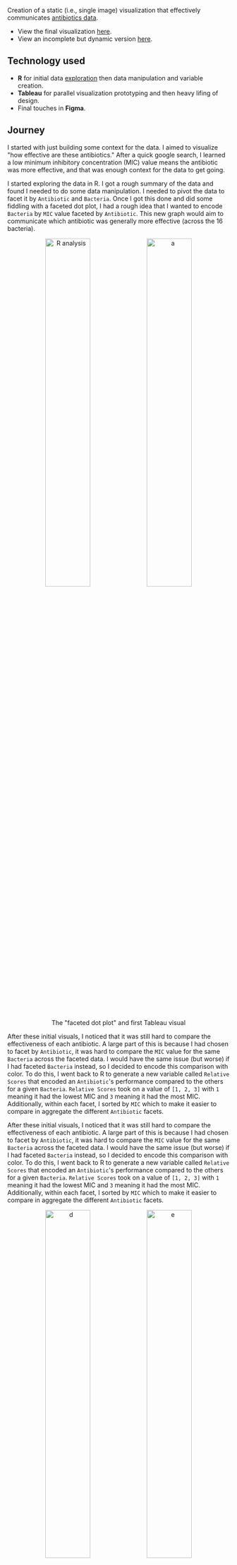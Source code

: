 Creation of a static (i.e., single image) visualization that effectively communicates [antibiotics data](https://github.com/Avery2/Visualization-Design/blob/main/antibiotics_data.csv).

* View the final visualization [here](http://www.averychan.site/Visualization-Design/img/Tableau-Antibiotics.pdf).
* View an incomplete but dynamic version [here](https://www.averychan.site/Visualization-Design/dynamic.html).

## Technology used

* **R** for initial data [exploration](https://www.averychan.site/Visualization-Design/Exploration.html) then data manipulation and variable creation.
* **Tableau** for parallel visualization prototyping and then heavy lifing of design.
* Final touches in **Figma**.

## Journey

I started with just building some context for the data. I aimed to visualize "how effective are these antibiotics." After a quick google search, I learned a low minimum inhibitory concentration (MIC) value means the antibiotic was more effective, and that was enough context for the data to get going.

I started exploring the data in R. I got a rough summary of the data and found I needed to do some data manipulation. I needed to pivot the data to facet it by `Antibiotic` and `Bacteria`. Once I got this done and did some fiddling with a faceted dot plot, I had a rough idea that I wanted to encode `Bacteria` by `MIC` value faceted by `Antibiotic`. This new graph would aim to communicate which antibiotic was generally more effective (across the 16 bacteria).

<div align="center">
  <img width="45%" alt="R analysis" src="https://user-images.githubusercontent.com/53503018/134571056-65974510-a182-4885-a305-97c05fc90da9.png"/>
  <img width="45%" alt="a" src="https://user-images.githubusercontent.com/53503018/134572692-e51a218b-d588-47d7-8076-cd8df011495d.png">

  <p>The "faceted dot plot" and first Tableau visual</p>
</div>

After these initial visuals, I noticed that it was still hard to compare the effectiveness of each antibiotic. A large part of this is because I had chosen to facet by `Antibiotic`, it was hard to compare the `MIC` value for the same `Bacteria` across the faceted data. I would have the same issue (but worse) if I had faceted `Bacteria` instead, so I decided to encode this comparison with color. To do this, I went back to R to generate a new variable called `Relative Scores` that encoded an `Antibiotic`'s performance compared to the others for a given `Bacteria`. `Relative Scores` took on a value of `[1, 2, 3]` with `1` meaning it had the lowest MIC and `3` meaning it had the most MIC. Additionally, within each facet, I sorted by `MIC` which to make it easier to compare in aggregate the different `Antibiotic` facets.

After these initial visuals, I noticed that it was still hard to compare the effectiveness of each antibiotic. A large part of this is because I had chosen to facet by `Antibiotic`, it was hard to compare the `MIC` value for the same `Bacteria` across the faceted data. I would have the same issue (but worse) if I had faceted `Bacteria` instead, so I decided to encode this comparison with color. To do this, I went back to R to generate a new variable called `Relative Scores` that encoded an `Antibiotic`'s performance compared to the others for a given `Bacteria`. `Relative Scores` took on a value of `[1, 2, 3]` with `1` meaning it had the lowest MIC and `3` meaning it had the most MIC. Additionally, within each facet, I sorted by `MIC` which to make it easier to compare in aggregate the different `Antibiotic` facets.

<div align="center">
  <img width="45%" alt="d" src="https://user-images.githubusercontent.com/53503018/134572706-cb135732-34c5-49c8-ba77-c5001f5c4f74.png">
  <img width="45%" alt="e" src="https://user-images.githubusercontent.com/53503018/134572707-cc223bd1-f31b-443b-9e13-b0548eaa3cab.png">

  <p>Two charts that used the new <code>Relative Scores</code></p>
</div>

<div align="center">
  <img width="45%" alt="failedbar" src="https://user-images.githubusercontent.com/53503018/134573798-1ed1a0f2-80a8-4cee-b40b-312543c800ec.png">

  <p>Experimenting with adding a bar chart summary for <code>Relative Scores</code></p>
</div>

At this point, there was a lot of information not yet immediately visible, so I made a few changes. I changed the y-axis to use symbols because it was hard to read the vertical bacteria names, especially since sorting by MIC shuffled them. I also changed the color scheme because the `Relative Score` is an ordinal variable, so an ordinal color scheme (shades of blue) makes more sense than one that is more suited for nominal variables (stoplight colors).

I then added a dot plot below the bar chart for `Relative Score` since it was difficult to compare the aggregate `Relative Score` for each `Antibiotic`. This dual encodes `Relative Score` with color and position. Positioning encodes this much better, especially since sorting `MIC` led to a slight clustering effect in the dot plot.

Lastly, I realized the original choice I made to encode `Bacteria` faceted by `Antibiotics` on the x-axis meant that it was still really hard to do \`Bacteria\`-based queries like "What is the Best `Antibiotic` for (`Bacteria`)?" To solve this, I added a table to the `Bacteria` symbol legend to aid with this. It's probably a design sin, but luckily I'm not a designer.

<div align="center">
  <img width="45%" alt="f" src="https://user-images.githubusercontent.com/53503018/134572708-84f7a3ca-82d0-4a47-b0eb-1978adddc3d6.png">
  <img width="45%" alt="addchart" src="https://user-images.githubusercontent.com/53503018/134573801-ae30a384-002a-4960-84dc-24f10ff081a2.png">
  
  <p>Adding symbols to encode bacteria and a secondary lookup table for bacteria-based queries</p>
  
  <img width="85%" alt="addcolorchart" src="https://user-images.githubusercontent.com/53503018/134781365-fcf9bc80-915b-4cd1-9d27-5aedff2c858f.png">
  <p>Final visualization (<a href="http://www.averychan.site/Visualization-Design/img/Tableau-Antibiotics.pdf">updated version here</a>)</p>
</div>

## Analysis

With this visual, I attempted to answer two high-level questions: What is the relative effectiveness of each antibiotic in general? What is the comparative effectiveness of each antibiotic for each bacteria? I had four visualizations that composed the final visual. Three shared an x-axis: A bar chart of the MIC measure, a dot plot of relative MIC variable, and a bar chart of the relative MIC score count. Additionally, there was a table of the best antibiotics for each bacteria. The first three visuals answer the first high-level question (What is the relative effectiveness of each antibiotic in general?) by allowing comparisons between the three antibiotics overall. The last visual answers the second high-level question (What is the comparative effectiveness of each antibiotic for each bacteria?) quite directly. Contextually I was unsure where Gram Staining fell into the story I was trying to tell, so that data was a lower priority and downplayed. I will go through these four visuals sequentially.

The first bar chart was the visual that encoded the raw quantitative data of the MIC measure. On the y-axis with a log scale are the MIC scores (encoded through length). On the x-axis, the data is bacteria grouped by an antibiotic. I chose to encode the MIC measure in this way because length encodes quantitative data well. The bars have color according to a variable I created that represents the MIC needed for an antibiotic compared to the others with a value of [1, 2, 3] or equivalently [Least, Middle, Most]. Lastly, I added the total and average MIC for each antibiotic and sorted within each antibiotic group by MIC score.

The second visualization was a dot plot encoding the relative MIC variable (through position) on the y-axis and shared the x-axis with the first bar chart. The reason for encoding information already encoded in the color of the first chart is because position is a better channel than color to encode an ordinal variable. Additionally, there was a slight clustering effect that helped visualize which antibiotic was the most effective across all 16 bacteria. Also encoded here in symbols (checkmark or 'x') is the gram-straining. The third visual is a simple bar chart to summarize the count of this same variable.

The last visual is separate from the rest. It is a table of the bacteria names with three columns that correspond to each antibiotic. There is a symbol in each cell where an antibiotic is the best for a particular bacteria. This table also doubles as a key for the bacteria symbols. I chose to make this table because specific queries like "what antibiotic is best for bacteria X?" were hard to make using the first three visualizations. You would have to decode the bacteria symbol three times spread over the x-axis almost randomly and compare the colors of the corresponding bars. This table fixes that. Because it is part of the key, there is no need to decode a symbol, and the information for which bacteria is best is still there. Additionally, the gram staining information is encoded here for similar reasons.
